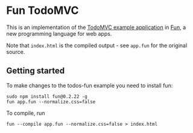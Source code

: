 Fun TodoMVC
===========

This is an implementation of the [TodoMVC example application](http://addyosmani.github.com/todomvc/) in [Fun](https://github.com/marcuswestin/fun), a new programming language for web apps.

Note that `index.html` is the compiled output - see `app.fun` for the original source.

Getting started
---------------

To make changes to the todos-fun example you need to install fun:

	sudo npm install fun@0.2.22 -g
	fun app.fun --normalize.css=false

To compile, run

	fun --compile app.fun --normalize.css=false > index.html

